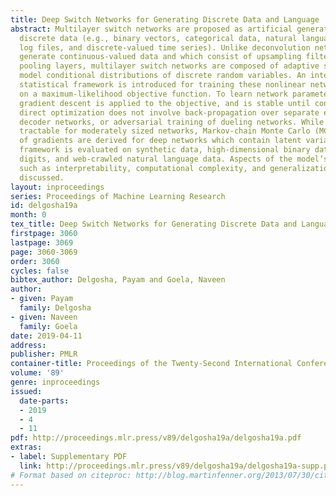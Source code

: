 ```yaml
---
title: Deep Switch Networks for Generating Discrete Data and Language
abstract: Multilayer switch networks are proposed as artificial generators of high-dimensional
  discrete data (e.g., binary vectors, categorical data, natural language, network
  log files, and discrete-valued time series). Unlike deconvolution networks which
  generate continuous-valued data and which consist of upsampling filters and reverse
  pooling layers, multilayer switch networks are composed of adaptive switches which
  model conditional distributions of discrete random variables. An interpretable,
  statistical framework is introduced for training these nonlinear networks based
  on a maximum-likelihood objective function. To learn network parameters, stochastic
  gradient descent is applied to the objective, and is stable until convergence. This
  direct optimization does not involve back-propagation over separate encoder and
  decoder networks, or adversarial training of dueling networks. While training remains
  tractable for moderately sized networks, Markov-chain Monte Carlo (MCMC) approximations
  of gradients are derived for deep networks which contain latent variables. The statistical
  framework is evaluated on synthetic data, high-dimensional binary data of handwritten
  digits, and web-crawled natural language data. Aspects of the model’s framework
  such as interpretability, computational complexity, and generalization ability are
  discussed.
layout: inproceedings
series: Proceedings of Machine Learning Research
id: delgosha19a
month: 0
tex_title: Deep Switch Networks for Generating Discrete Data and Language
firstpage: 3060
lastpage: 3069
page: 3060-3069
order: 3060
cycles: false
bibtex_author: Delgosha, Payam and Goela, Naveen
author:
- given: Payam
  family: Delgosha
- given: Naveen
  family: Goela
date: 2019-04-11
address: 
publisher: PMLR
container-title: Proceedings of the Twenty-Second International Conference on Artificial Intelligence and Statistics
volume: '89'
genre: inproceedings
issued:
  date-parts:
  - 2019
  - 4
  - 11
pdf: http://proceedings.mlr.press/v89/delgosha19a/delgosha19a.pdf
extras:
- label: Supplementary PDF
  link: http://proceedings.mlr.press/v89/delgosha19a/delgosha19a-supp.pdf
# Format based on citeproc: http://blog.martinfenner.org/2013/07/30/citeproc-yaml-for-bibliographies/
---
```

